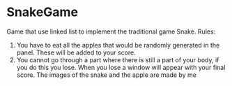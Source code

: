 # SnakeGame
Game that use linked list to implement the traditional game Snake.
Rules:
1. You have to eat all the apples that would be randomly generated in the panel. These will be added to your score.
2. You cannot go through a part where there is still a part of your body, if you do this you lose.
When you lose a window will appear with your final score.
The images of the snake and the apple are made by me
